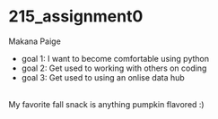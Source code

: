 # 215_assignment0
Makana Paige 
- goal 1: I want to become comfortable using python
- goal 2: Get used to working with others on coding
- goal 3: Get used to using an onlise data hub 
<br>
My favorite fall snack is anything pumpkin flavored :) 
